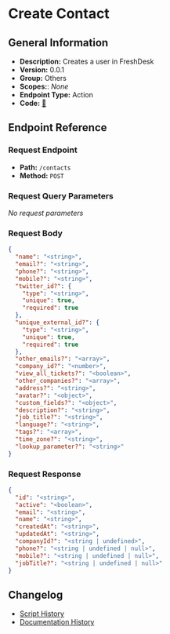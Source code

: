 # Create Contact

## General Information

- **Description:** Creates a user in FreshDesk
- **Version:** 0.0.1
- **Group:** Others
- **Scopes:**: _None_
- **Endpoint Type:** Action
- **Code:** [🔗](https://github.com/NangoHQ/integration-templates/tree/main/integrations/freshdesk/actions/create-contact.ts)


## Endpoint Reference

### Request Endpoint

- **Path:** `/contacts`
- **Method:** `POST`

### Request Query Parameters

_No request parameters_

### Request Body

```json
{
  "name": "<string>",
  "email?": "<string>",
  "phone?": "<string>",
  "mobile?": "<string>",
  "twitter_id?": {
    "type": "<string>",
    "unique": true,
    "required": true
  },
  "unique_external_id?": {
    "type": "<string>",
    "unique": true,
    "required": true
  },
  "other_emails?": "<array>",
  "company_id?": "<number>",
  "view_all_tickets?": "<boolean>",
  "other_companies?": "<array>",
  "address?": "<string>",
  "avatar?": "<object>",
  "custom_fields?": "<object>",
  "description?": "<string>",
  "job_title?": "<string>",
  "language?": "<string>",
  "tags?": "<array>",
  "time_zone?": "<string>",
  "lookup_parameter?": "<string>"
}
```

### Request Response

```json
{
  "id": "<string>",
  "active": "<boolean>",
  "email": "<string>",
  "name": "<string>",
  "createdAt": "<string>",
  "updatedAt": "<string>",
  "companyId?": "<string | undefined>",
  "phone?": "<string | undefined | null>",
  "mobile?": "<string | undefined | null>",
  "jobTitle?": "<string | undefined | null>"
}
```

## Changelog

- [Script History](https://github.com/NangoHQ/integration-templates/commits/main/integrations/freshdesk/actions/create-contact.ts)
- [Documentation History](https://github.com/NangoHQ/integration-templates/commits/main/integrations/freshdesk/actions/create-contact.md)

<!-- END  GENERATED CONTENT -->

